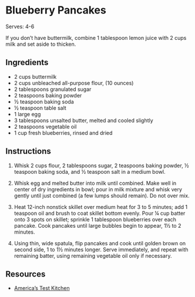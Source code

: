 # Blueberry Pancakes

Serves: 4-6

If you don’t have buttermilk, combine 1 tablespoon lemon juice with 2 cups milk and set aside to thicken.

## Ingredients

* 2 cups buttermilk
* 2 cups unbleached all-purpose flour, (10 ounces)
* 2 tablespoons granulated sugar
* 2 teaspoons baking powder
* ½ teaspoon baking soda
* ½ teaspoon table salt
* 1 large egg
* 3 tablespoons unsalted butter, melted and cooled slightly
* 2 teaspoons vegetable oil
* 1 cup fresh blueberries, rinsed and dried

## Instructions

1. Whisk 2 cups flour, 2 tablespoons sugar, 2 teaspoons baking powder, ½ teaspoon baking soda, and ½ teaspoon salt in a medium bowl.

2. Whisk egg and melted butter into milk until combined. Make well in center of dry ingredients in bowl; pour in milk mixture and whisk very gently until just combined (a few lumps should remain). Do not over mix.

3. Heat 12-inch nonstick skillet over medium heat for 3 to 5 minutes; add 1 teaspoon oil and brush to coat skillet bottom evenly. Pour ¼ cup batter onto 3 spots on skillet; sprinkle 1 tablespoon blueberries over each pancake. Cook pancakes until large bubbles begin to appear, 1½ to 2 minutes.

4. Using thin, wide spatula, flip pancakes and cook until golden brown on second side, 1 to 1½ minutes longer. Serve immediately, and repeat with remaining batter, using remaining vegetable oil only if necessary.

## Resources

* [America’s Test Kitchen](https://www.americastestkitchen.com/recipes/805-blueberry-pancakes)
